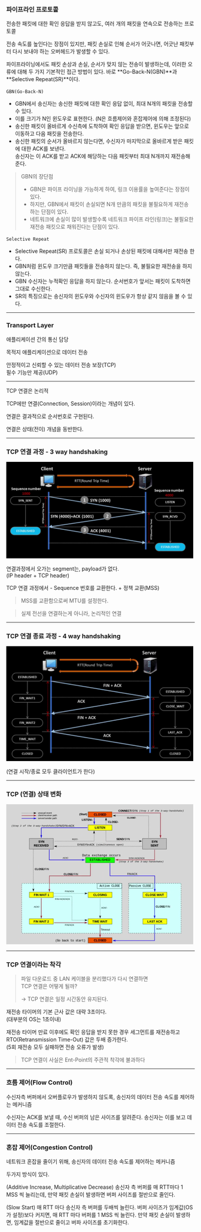 ### 파이프라인 프로토콜

전송한 패킷에 대한 확인 응답을 받지 않고도, 여러 개의 패킷을 연속으로 전송하는 프로토콜

전송 속도를 높인다는 장점이 있지만,
패킷 손실로 인해 순서가 어긋나면, 어긋난 패킷부터 다시 보내야 하는 오버헤드가 발생할 수 있다.

파이프라이닝에서도 패킷 손상과 손실, 순서가 맞지 않는 전송이 발생하는데, 이러한 오류에 대해 두 가지 기본적인 접근 방법이 있다.
바로 **Go-Back-N(GBN)**과 **Selective Repeat(SR)**이다.

`GBN(Go-Back-N)`
- GBN에서 송신자는 송신한 패킷에 대한 확인 응답 없이, 최대 N개의 패킷을 전송할 수 있다.
- 이를 크기가 N인 윈도우로 표현한다. (N은 흐름제어와 혼잡제어에 의해 조정된다)
- 송신한 패킷이 올바르게 수신측에 도착하여 확인 응답을 받으면, 윈도우는 앞으로 이동하고 다음 패킷을 전송한다.
- 송신한 패킷의 순서가 올바르지 않는다면, 수신자가 마지막으로 올바르게 받은 패킷에 대한 ACK를 보낸다.  
  송신자는 이 ACK를 받고 ACK에 해당하는 다음 패킷부터 최대 N개까지 재전송해준다.

> GBN의 장단점
> - GBN은 파이프 라이닝을 가능하게 하여, 링크 이용률을 높여준다는 장점이 있다.
> - 하지만, GBN에서 패킷이 손실되면 N개 만큼의 패킷을 불필요하게 재전송 하는 단점이 있다.
> - 네트워크에 손실이 많이 발생할수록 네트워크 파이프 라인(링크)는 불필요한 재전송 패킷으로 채워진다는 단점이 있다.

`Selective Repeat`
- Selective Repeat(SR) 프로토콜은 손실 되거나 손상된 패킷에 대해서만 재전송 한다.
- GBN처럼 윈도우 크기만큼 패킷들을 전송하지 않는다. 즉, 불필요한 재전송을 하지 않는다.
- GBN 수신자는 누적확인 응답을 하지 않는다. 순서번호가 앞서는 패킷이 도착하면 그대로 수신한다.
- SR의 특징으로는 송신자의 윈도우와 수신자의 윈도우가 항상 같지 않음을 볼 수 있다.

---

### Transport Layer

애플리케이션 간의 통신 담당

목적지 애플리케이션으로 데이터 전송

안정적이고 신뢰할 수 있는 데이터 전송 보장(TCP)  
필수 기능만 제공(UDP)

---

TCP 연결은 논리적

TCP에만 연결(Connection, Session)이라는 개념이 있다.

연결은 결과적으로 순서번호로 구현된다.

연결은 상태(전이) 개념을 동반한다.

---

### TCP 연결 과정 - 3 way handshaking

<img src="../../../img/network_32.png" width="500">

연결과정에서 오가는 segment는, payload가 없다.  
(IP header + TCP header)

TCP 연결 과정에서 - Sequence 번호를 교환한다. + 정책 교환(MSS)

> MSS를 교환함으로써 MTU를 설정한다.

> 실제 전선을 연결하는게 아니라, 논리적인 연결

---

### TCP 연결 종료 과정 - 4 way handshaking

<img src="../../../img/network_33.png" width="500">

(연결 시작/종료 모두 클라이언트가 한다)

---

### TCP (연결) 상태 변화

<img src="../../../img/network_34.png" width="500">

---

### TCP 연결이라는 착각

> 파일 다운로드 중 LAN 케이블을 분리했다가 다시 연결하면  
> TCP 연결은 어떻게 될까?
> 
> -> TCP 연결은 일정 시간동안 유지된다.

재전송 타이머의 기본 근사 값은 대략 3초이다.  
(대부분의 OS는 1초이내)

재전송 타이머 만료 이후에도 확인 응답을 받지 못한 경우 세그먼트를 재전송하고  
RTO(Retransmission Time-Out) 값은 두배 증가한다.  
(5회 재전송 모두 실패하면 전송 오류가 발생)

> TCP 연결이 사실은 Ent-Point의 주관적 착각에 불과하다

---

### 흐름 제어(Flow Control)

수신자측 버퍼에서 오버플로우가 발생하지 않도록,
송신자의 데이터 전송 속도를 제어하는 메커니즘

수신자는 ACK를 보낼 때, 수신 버퍼의 남은 사이즈를 알려준다.
송신자는 이를 보고 데이터 전송 속도를 조절한다.

---

### 혼잡 제어(Congestion Control)

네트워크 혼잡을 줄이기 위해,
송신자의 데이터 전송 속도를 제어하는 메커니즘

두가지 방식이 있다.

(Additive Increase, Multiplicative Decrease)
송신자 측 버퍼를 매 RTT마다 1 MSS 씩 늘리는데,
만약 패킷 손실이 발생하면 버퍼 사이즈를 절반으로 줄인다.

(Slow Start)
매 RTT 마다 송신자 측 버퍼를 두배씩 늘린다.
버퍼 사이즈가 임계값(OS가 설정)보다 커지면, 매 RTT 마다 버퍼를 1 MSS 씩 늘린다.
만약 패킷 손실이 발생하면, 임계값을 절반으로 줄이고 버파 사이즈를 초기화한다.
